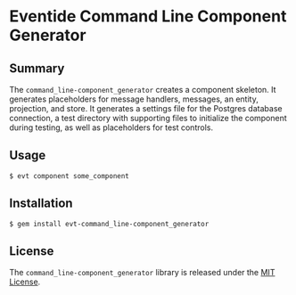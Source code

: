# Eventide Command Line Component Generator

## Summary

The `command_line-component_generator` creates a component skeleton. It generates placeholders for message handlers, messages, an entity, projection, and store. It generates a settings file for the Postgres database connection, a test directory with supporting files to initialize the component during testing, as well as placeholders for test controls.

## Usage

```
$ evt component some_component
```

## Installation

```
$ gem install evt-command_line-component_generator
```

## License

The `command_line-component_generator` library is released under the [MIT License](https://github.com/eventide-project/command-line-component-generator/blob/master/MIT-License.txt).

